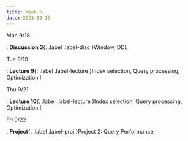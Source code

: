```yaml
---
title: Week 5
date: 2023-09-18
---
```


Mon 9/18

: **Discussion 3**{: .label .label-disc }Window, DDL

Tue 9/19

: **Lecture 9**{: .label .label-lecture }Index selection, Query processing, Optimization I

Thu 9/21

: **Lecture 10**{: .label .label-lecture }Index selection, Query processing, Optimization II

Fri 9/22

: **Project**{: .label .label-proj }Project 2: Query Performance

